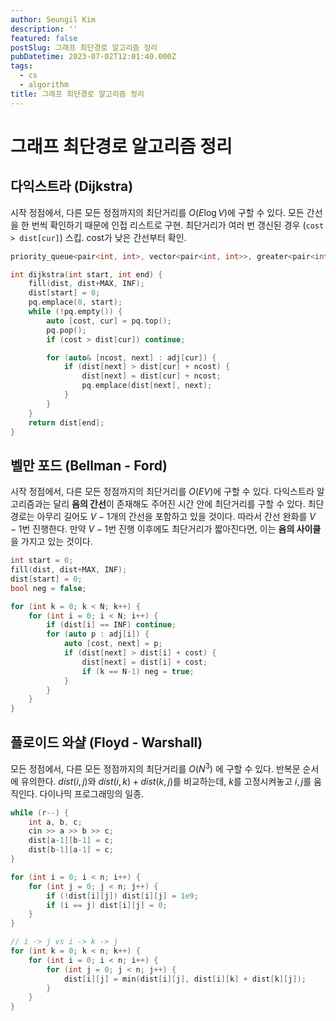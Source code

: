 ```yaml
---
author: Seungil Kim
description: ''
featured: false
postSlug: 그래프 최단경로 알고리즘 정리
pubDatetime: 2023-07-02T12:01:40.000Z
tags:
  - cs
  - algorithm
title: 그래프 최단경로 알고리즘 정리
---
```

# 그래프 최단경로 알고리즘 정리

## 다익스트라 (Dijkstra)

시작 정점에서, 다른 모든 정점까지의 최단거리를 $O(E\log V)$에 구할 수 있다. 모든 간선을 한 번씩 확인하기 때문에 인접 리스트로 구현. 최단거리가 여러 번 갱신된 경우 (`cost > dist[cur]`) 스킵. cost가 낮은 간선부터 확인.

```cpp
priority_queue<pair<int, int>, vector<pair<int, int>>, greater<pair<int, int>>> pq;

int dijkstra(int start, int end) {
    fill(dist, dist+MAX, INF);
    dist[start] = 0;
    pq.emplace(0, start);
    while (!pq.empty()) {
        auto [cost, cur] = pq.top();
        pq.pop();
        if (cost > dist[cur]) continue;

        for (auto& [ncost, next] : adj[cur]) {
            if (dist[next] > dist[cur] + ncost) {
                dist[next] = dist[cur] + ncost;
                pq.emplace(dist[next], next);
            }
        }
    }
    return dist[end];
}
```

## 벨만 포드 (Bellman - Ford)

시작 정점에서, 다른 모든 정점까지의 최단거리를 $O(EV)$에 구할 수 있다. 다익스트라 알고리즘과는 달리 **음의 간선**이 존재해도 주어진 시간 안에 최단거리를 구할 수 있다. 최단경로는 아무리 길어도 $V-1$개의 간선을 포함하고 있을 것이다. 따라서 간선 완화를 $V-1$번 진행한다. 만약 $V-1$번 진행 이후에도 최단거리가 짧아진다면, 이는 **음의 사이클**을 가지고 있는 것이다. 

```cpp
int start = 0;
fill(dist, dist+MAX, INF);
dist[start] = 0;
bool neg = false;

for (int k = 0; k < N; k++) {
	for (int i = 0; i < N; i++) {
		if (dist[i] == INF) continue;
		for (auto p : adj[i]) {
			auto [cost, next] = p;
			if (dist[next] > dist[i] + cost) {
				dist[next] = dist[i] + cost;
				if (k == N-1) neg = true;
			}
		}
	}
}
```

## 플로이드 와샬 (Floyd - Warshall)

모든 정점에서, 다른 모든 정점까지의 최단거리를 $O(N^3)$ 에 구할 수 있다.
반복문 순서에 유의한다. $dist(i, j)$와 $dist(i, k) + dist(k, j)$를 비교하는데, $k$를 고정시켜놓고 $i, j$를 움직인다. 다이나믹 프로그래밍의 일종.

```cpp
while (r--) {
	int a, b, c;
	cin >> a >> b >> c;
	dist[a-1][b-1] = c;
	dist[b-1][a-1] = c;
}

for (int i = 0; i < n; i++) {
	for (int j = 0; j < n; j++) {
		if (!dist[i][j]) dist[i][j] = 1e9;
		if (i == j) dist[i][j] = 0;
	}
}

// i -> j vs i -> k -> j
for (int k = 0; k < n; k++) {
	for (int i = 0; i < n; i++) {
		for (int j = 0; j < n; j++) {
			dist[i][j] = min(dist[i][j], dist[i][k] + dist[k][j]);
		}
	}
}
```
